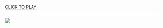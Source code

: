 
<a href="https://premium76.site?title=drifter_game_unblocked&ref=13M">CLICK TO PLAY</a></h3>
<hr>

<a href="https://premium76.site?title=drifter_game_unblocked&ref=13M"><img src="https://clearcache.store/games.png"></a>


